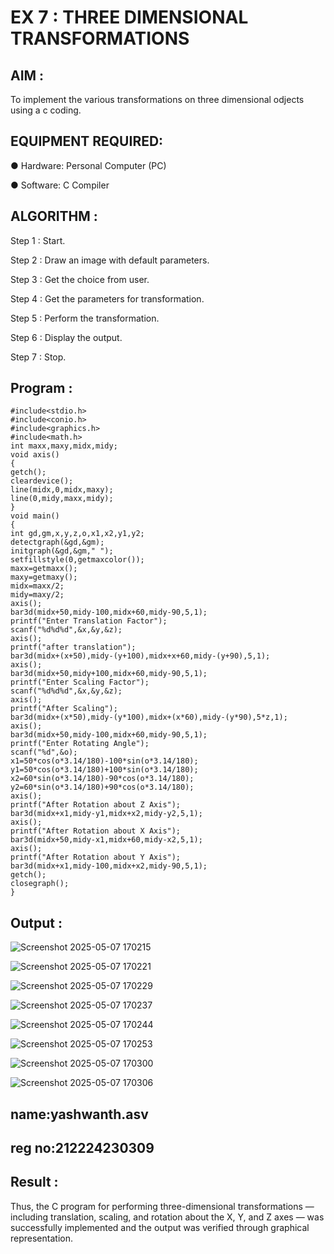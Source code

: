 # EX 7 : THREE DIMENSIONAL TRANSFORMATIONS

## AIM :
 
 To implement the various transformations on three dimensional odjects using a c coding.

## EQUIPMENT REQUIRED:

●	Hardware: Personal Computer (PC)

●	Software: C Compiler

## ALGORITHM :


   Step 1 : Start.

   Step 2 : Draw an image with default parameters.

   Step 3 : Get the choice from user.

   Step 4 : Get the parameters for transformation.

   Step 5 : Perform the transformation.

   Step 6 : Display the output.

   Step 7 : Stop.

## Program :

    #include<stdio.h>  
    #include<conio.h> 
    #include<graphics.h> 
    #include<math.h>  
    int maxx,maxy,midx,midy; 
    void axis() 
    { 
    getch(); 
    cleardevice(); 
    line(midx,0,midx,maxy); 
    line(0,midy,maxx,midy); 
    } 
    void main() 
    {  
    int gd,gm,x,y,z,o,x1,x2,y1,y2; 
    detectgraph(&gd,&gm); 
    initgraph(&gd,&gm," "); 
    setfillstyle(0,getmaxcolor()); 
    maxx=getmaxx(); 
    maxy=getmaxy(); 
    midx=maxx/2; 
    midy=maxy/2; 
    axis(); 
    bar3d(midx+50,midy-100,midx+60,midy-90,5,1); 
    printf("Enter Translation Factor"); 
    scanf("%d%d%d",&x,&y,&z); 
    axis();  
    printf("after translation"); 
    bar3d(midx+(x+50),midy-(y+100),midx+x+60,midy-(y+90),5,1); 
    axis(); 
    bar3d(midx+50,midy+100,midx+60,midy-90,5,1); 
    printf("Enter Scaling Factor"); 
    scanf("%d%d%d",&x,&y,&z); 
    axis(); 
    printf("After Scaling"); 
    bar3d(midx+(x*50),midy-(y*100),midx+(x*60),midy-(y*90),5*z,1); 
    axis(); 
    bar3d(midx+50,midy-100,midx+60,midy-90,5,1); 
    printf("Enter Rotating Angle"); 
    scanf("%d",&o); 
    x1=50*cos(o*3.14/180)-100*sin(o*3.14/180); 
    y1=50*cos(o*3.14/180)+100*sin(o*3.14/180); 
    x2=60*sin(o*3.14/180)-90*cos(o*3.14/180); 
    y2=60*sin(o*3.14/180)+90*cos(o*3.14/180); 
    axis(); 
    printf("After Rotation about Z Axis"); 
    bar3d(midx+x1,midy-y1,midx+x2,midy-y2,5,1); 
    axis(); 
    printf("After Rotation about X Axis"); 
    bar3d(midx+50,midy-x1,midx+60,midy-x2,5,1); 
    axis(); 
    printf("After Rotation about Y Axis"); 
    bar3d(midx+x1,midy-100,midx+x2,midy-90,5,1); 
    getch(); 
    closegraph(); 
    }

## Output :


![Screenshot 2025-05-07 170215](https://github.com/user-attachments/assets/9d2dde59-6184-4b03-a6ea-e6e0ff124e43)

![Screenshot 2025-05-07 170221](https://github.com/user-attachments/assets/6f05fb47-1da5-492b-8edb-87a70061a26e)

![Screenshot 2025-05-07 170229](https://github.com/user-attachments/assets/68aac124-cc84-4b1e-aeb9-4e814925fec6)

![Screenshot 2025-05-07 170237](https://github.com/user-attachments/assets/ec951e40-735b-4b06-93e3-b8ae5cfc51a5)

![Screenshot 2025-05-07 170244](https://github.com/user-attachments/assets/8f3e7054-8a5d-497e-8213-e92ce2859b3b)


![Screenshot 2025-05-07 170253](https://github.com/user-attachments/assets/a85f82d7-5ed5-4c46-a560-7a643c104289)


![Screenshot 2025-05-07 170300](https://github.com/user-attachments/assets/a79b426f-2569-4a0c-8610-6f306e2bec73)


![Screenshot 2025-05-07 170306](https://github.com/user-attachments/assets/74312470-8c6f-44e6-9b6f-87912679da2d)

## name:yashwanth.asv
## reg no:212224230309

## Result :

Thus, the C program for performing three-dimensional transformations — including translation, scaling, and rotation about the X, Y, and Z axes — was successfully implemented and the output was verified through graphical representation.
